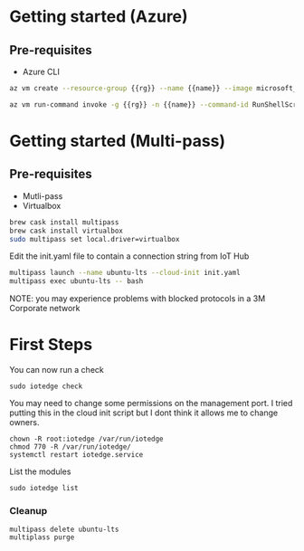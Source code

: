 

# Getting started (Azure)
## Pre-requisites
- Azure CLI

```bash 
az vm create --resource-group {{rg}} --name {{name}} --image microsoft_iot_edge:iot_edge_vm_ubuntu:ubuntu_1604_edgeruntimeonly:latest --admin-username azureuser --generate-ssh-keys

az vm run-command invoke -g {{rg}} -n {{name}} --command-id RunShellScript --script "/etc/iotedge/configedge.sh '{{device_connection_string}}'"
```

# Getting started (Multi-pass)
## Pre-requisites
- Mutli-pass
- Virtualbox

```bash
brew cask install multipass
brew cask install virtualbox
sudo multipass set local.driver=virtualbox
```
Edit the init.yaml file to contain a connection string from IoT Hub

```bash
multipass launch --name ubuntu-lts --cloud-init init.yaml
multipass exec ubuntu-lts -- bash
```

NOTE: you may experience problems with blocked protocols in a 3M Corporate network


# First Steps

You can now run a check
```
sudo iotedge check
```

You may need to change some permissions on the management port. I tried putting this in the cloud init script but I dont think it allows me to change owners.

```
chown -R root:iotedge /var/run/iotedge
chmod 770 -R /var/run/iotedge/
systemctl restart iotedge.service
```




List the modules
```
sudo iotedge list
```



### Cleanup
```
multipass delete ubuntu-lts
multiplass purge
```
